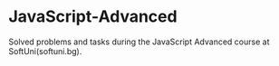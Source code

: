 # JavaScript-Advanced
 Solved problems and tasks during the JavaScript Advanced course at SoftUni(softuni.bg).
